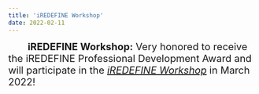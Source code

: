 ```yaml
---
title: 'iREDEFINE Workshop'
date: 2022-02-11
---
```


<span style="font-size: 20px;">&nbsp;&nbsp;&nbsp;&nbsp;&nbsp;&nbsp; **iREDEFINE Workshop:** Very honored to receive the iREDEFINE Professional Development Award and will participate in the [*iREDEFINE Workshop*](https://www.ecedha.org/Meetings/Past-Programs/2022-ECEDHA-Annual-Conference-and-ECExpo/iREDEFINE-Workshop-2022) in March 2022!</span>